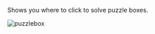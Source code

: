 Shows you where to click to solve puzzle boxes.

![puzzlebox](https://user-images.githubusercontent.com/2388657/39968853-81c52a84-56a1-11e8-9647-f502044a99f9.png)
